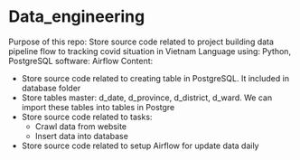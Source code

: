 # Data_engineering
Purpose of this repo: Store source code related to project building data pipeline flow to tracking covid situation in Vietnam
Language using: Python, PostgreSQL
software: Airflow
Content:
- Store source code related to creating table in PostgreSQL. It included in database folder
- Store tables master: d_date, d_province, d_district, d_ward. We can import these tables into tables in Postgre
- Store source code related to tasks:
  + Crawl data from website
  + Insert data into database
- Store source code related to setup Airflow for update data daily
